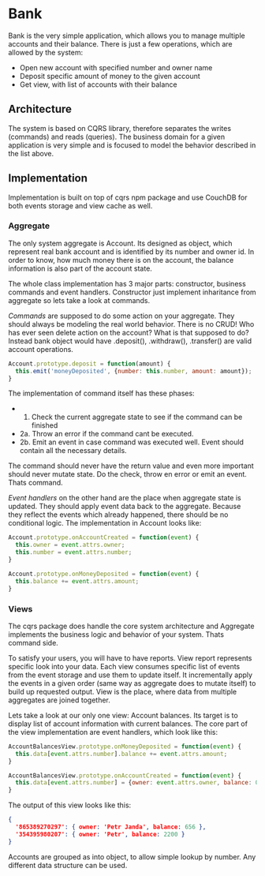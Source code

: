 # Bank

Bank is the very simple application, which allows you to manage multiple accounts
and their balance. There is just a few operations, which are allowed by the system:

* Open new account with specified number and owner name
* Deposit specific amount of money to the given account
* Get view, with list of accounts with their balance

## Architecture

The system is based on CQRS library, therefore separates the writes (commands)
and reads (queries). The business domain for a given application is very simple
and is focused to model the behavior described in the list above.

## Implementation

Implementation is built on top of cqrs npm package and use CouchDB for both events
storage and view cache as well.

### Aggregate

The only system aggregate is Account. Its designed as object, which represent
real bank account and is identified by its number and owner id. In order to
know, how much money there is on the account, the balance information is also
part of the account state.

The whole class implementation has 3 major parts: constructor, business commands 
and event handlers. Constructor just implement inharitance from aggregate so
lets take a look at commands.

_Commands_ are supposed to do some action on your aggregate. They should always be 
modeling the real world behavior. There is no CRUD! Who has ever seen delete 
action on the account? What is that supposed to do? Instead bank object would 
have .deposit(), .withdraw(), .transfer() are valid account operations.

```javascript
Account.prototype.deposit = function(amount) {
  this.emit('moneyDeposited', {number: this.number, amount: amount});
}
```

The implementation of command itself has these phases:

* 1. Check the current aggregate state to see if the command can be finished
* 2a. Throw an error if the command cant be executed.
* 2b. Emit an event in case command was executed well. Event should contain all
the necessary details.

The command should never have the return value and even more important should
never mutate state. Do the check, throw en error or emit an event. Thats command.

_Event handlers_ on the other hand are the place when aggregate state is updated.
They should apply event data back to the aggregate. Because they reflect the 
events which already happened, there should be no conditional logic. The implementation
in Account looks like:

```javascript
Account.prototype.onAccountCreated = function(event) {
  this.owner = event.attrs.owner;
  this.number = event.attrs.number;
}

Account.prototype.onMoneyDeposited = function(event) {
  this.balance += event.attrs.amount;
}
```

### Views

The cqrs package does handle the core system architecture and Aggregate implements
the business logic and behavior of your system. Thats command side. 

To satisfy your users, you will have to have reports. View report represents specific
look into your data. Each view consumes specific list of events from the event 
storage and use them to update itself. It incrementally apply the events in a given
order (same way as aggregate does to mutate itself) to build up requested output.
View is the place, where data from multiple aggregates are joined together.

Lets take a look at our only one view: Account balances. Its target is to display
list of account information with current balances. The core part of the view 
implementation are event handlers, which look like this:

```javascript
AccountBalancesView.prototype.onMoneyDeposited = function(event) {
  this.data[event.attrs.number].balance += event.attrs.amount;
}

AccountBalancesView.prototype.onAccountCreated = function(event) {
  this.data[event.attrs.number] = {owner: event.attrs.owner, balance: 0};
}
```

The output of this view looks like this:

```json
{ 
  '865389270297': { owner: 'Petr Janda', balance: 656 },
  '354395980207': { owner: 'Petr', balance: 2200 } 
}
```

Accounts are grouped as into object, to allow simple lookup by number. Any different
data structure can be used.